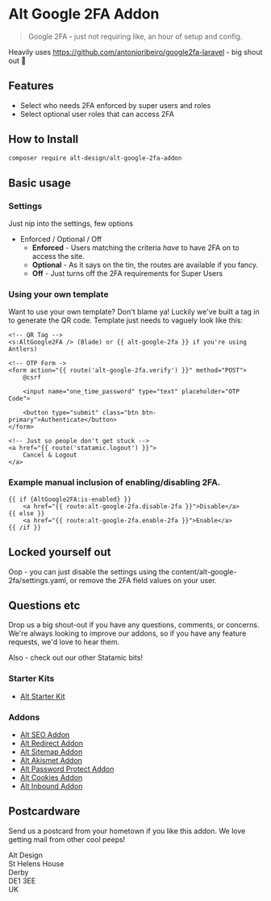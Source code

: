 # Alt Google 2FA Addon

> Google 2FA - just not requiring like, an hour of setup and config.

Heavily uses https://github.com/antonioribeiro/google2fa-laravel - big shout out 🫶

## Features

- Select who needs 2FA enforced by super users and roles
- Select optional user roles that can access 2FA

## How to Install

``` bash
composer require alt-design/alt-google-2fa-addon
```

## Basic usage

### Settings
Just nip into the settings, few options

- Enforced / Optional / Off
  - **Enforced** - Users matching the criteria _have_ to have 2FA on to access the site.
  - **Optional** - As it says on the tin, the routes are available if you fancy.
  - **Off** - Just turns off the 2FA requirements for Super Users

### Using your own template
Want to use your own template? Don't blame ya! Luckily we've built a tag in to generate the QR code. Template just needs to vaguely look like this:
```
<!-- QR Tag -->
<s:AltGoogle2FA /> (Blade) or {{ alt-google-2fa }} if you're using Antlers)

<!-- OTP Form ->
<form action="{{ route('alt-google-2fa.verify') }}" method="POST">
    @csrf

    <input name="one_time_password" type="text" placeholder="OTP Code">

    <button type="submit" class="btn btn-primary">Authenticate</button>
</form>

<!-- Just so people don't get stuck -->
<a href="{{ route('statamic.logout') }}"> 
    Cancel & Logout
</a>
```

### Example manual inclusion of enabling/disabling 2FA.
```
{{ if {AltGoogle2FA:is-enabled} }}
    <a href="{{ route:alt-google-2fa.disable-2fa }}">Disable</a>
{{ else }}
    <a href="{{ route:alt-google-2fa.enable-2fa }}">Enable</a>
{{ /if }}
```

## Locked yourself out

Oop - you can just disable the settings using the content/alt-google-2fa/settings.yaml, or remove the 2FA field values on your user.

## Questions etc

Drop us a big shout-out if you have any questions, comments, or concerns. We're always looking to improve our addons, so if you have any feature requests, we'd love to hear them.

Also - check out our other Statamic bits!

### Starter Kits
- [Alt Starter Kit](https://statamic.com/starter-kits/alt-design/alt-starter-kit) 

### Addons
- [Alt SEO Addon](https://github.com/alt-design/Alt-SEO-Addon)
- [Alt Redirect Addon](https://github.com/alt-design/Alt-Redirect-Addon)
- [Alt Sitemap Addon](https://github.com/alt-design/Alt-Sitemap-Addon)
- [Alt Akismet Addon](https://github.com/alt-design/Alt-Akismet-Addon)
- [Alt Password Protect Addon](https://github.com/alt-design/Alt-Password-Protect-Addon)
- [Alt Cookies Addon](https://github.com/alt-design/Alt-Cookies-Addon)
- [Alt Inbound Addon](https://github.com/alt-design/Alt-Inbound-Addon)

## Postcardware

Send us a postcard from your hometown if you like this addon. We love getting mail from other cool peeps!

Alt Design  
St Helens House  
Derby  
DE1 3EE  
UK    

